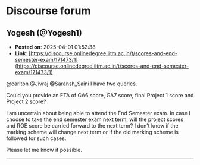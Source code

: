 # Discourse forum

## Yogesh (@Yogesh1)
- **Posted on**: 2025-04-01 01:52:38
- **Link**: [https://discourse.onlinedegree.iitm.ac.in/t/scores-and-end-semester-exam/171473/1](https://discourse.onlinedegree.iitm.ac.in/t/scores-and-end-semester-exam/171473/1)

@carlton @Jivraj @Saransh_Saini
I have two queries.


Could you provide an ETA of GA6 score, GA7 score, final Project 1 score and Project 2 score?


I am uncertain about being able to attend the End Semester exam. In case I choose to take the end semester exam next term, will the project scores and ROE score be carried forward to the next term? I don’t know if the marking scheme will change next term or if the old marking scheme is followed for such cases.


Please let me know if possible.

---

